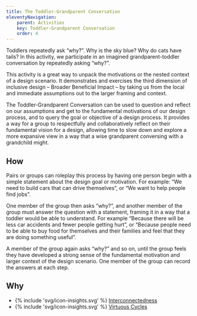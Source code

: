 ```yaml
---
title: The Toddler-Grandparent Conversation
eleventyNavigation:
    parent: Activities
    key: Toddler-Grandparent Conversation
    order: 4
---
```


Toddlers repeatedly ask “why?”. Why is the sky blue? Why do cats have tails? In this activity, we participate in an imagined grandparent-toddler conversation by repeatedly asking “why?”.

This activity is a great way to unpack the motivations or the nested context of a design scenario. It demonstrates and exercises the third dimension of inclusive design – Broader Beneficial Impact – by taking us from the local and immediate assumptions out to the larger framing and context.

The Toddler-Grandparent Conversation can be used to question and reflect on our assumptions and get to the fundamental motivations of our design process, and to query the goal or objective of a design process. It provides a way for a group to respectfully and collaboratively reflect on their fundamental vision for a design, allowing time to slow down and explore a more expansive view in a way that a wise grandparent conversing with a grandchild might.

## How

Pairs or groups can roleplay this process by having one person begin with a simple statement about the design goal or motivation. For example: “We need to build cars that can drive themselves”, or “We want to help people find jobs”.

One member of the group then asks “why?”, and another member of the group must answer the question with a statement, framing it in a way that a toddler would be able to understand. For example “Because there will be less car accidents and fewer people getting hurt”, or “Because people need to be able to buy food for themselves and their families and feel that they are doing something useful”.

A member of the group again asks “why?” and so on, until the group feels they have developed a strong sense of the fundamental motivation and larger context of the design scenario. One member of the group can record the answers at each step.

## Why

* {% include 'svg/icon-insights.svg' %} [Interconnectedness](/insights/Interconnectedness.html)
* {% include 'svg/icon-insights.svg' %} [Virtuous Cycles](/insights/VirtuousCycles.html)
